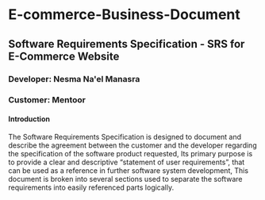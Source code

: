 # E-commerce-Business-Document
## Software Requirements Specification  - SRS for E-Commerce Website
### Developer: Nesma Na'el Manasra 
### Customer: Mentoor 

#### Introduction 
The Software Requirements Specification is designed to document and describe the agreement between the customer and the developer regarding the specification of the software product requested, Its primary purpose is to provide a clear and descriptive “statement of user requirements”, that can be used as a reference in further
software system development, This document is broken into several sections used to separate the software requirements into easily referenced parts logically.
